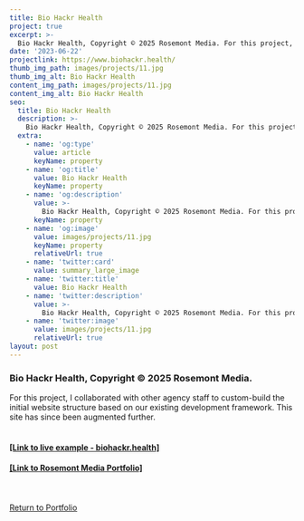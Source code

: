```yaml
---
title: Bio Hackr Health
project: true
excerpt: >-
  Bio Hackr Health, Copyright © 2025 Rosemont Media. For this project, I collaborated with other agency staff to custom-build the initial website structure based on our existing development framework. This site has since been augmented further.
date: '2023-06-22'
projectlink: https://www.biohackr.health/
thumb_img_path: images/projects/11.jpg
thumb_img_alt: Bio Hackr Health
content_img_path: images/projects/11.jpg
content_img_alt: Bio Hackr Health
seo:
  title: Bio Hackr Health
  description: >-
    Bio Hackr Health, Copyright © 2025 Rosemont Media. For this project, I collaborated with other agency staff to custom-build the initial website structure based on our existing development framework. This site has since been augmented further.
  extra:
    - name: 'og:type'
      value: article
      keyName: property
    - name: 'og:title'
      value: Bio Hackr Health
      keyName: property
    - name: 'og:description'
      value: >-
        Bio Hackr Health, Copyright © 2025 Rosemont Media. For this project, I collaborated with other agency staff to custom-build the initial website structure based on our existing development framework. This site has since been augmented further.
      keyName: property
    - name: 'og:image'
      value: images/projects/11.jpg
      keyName: property
      relativeUrl: true
    - name: 'twitter:card'
      value: summary_large_image
    - name: 'twitter:title'
      value: Bio Hackr Health
    - name: 'twitter:description'
      value: >-
        Bio Hackr Health, Copyright © 2025 Rosemont Media. For this project, I collaborated with other agency staff to custom-build the initial website structure based on our existing development framework. This site has since been augmented further.
    - name: 'twitter:image'
      value: images/projects/11.jpg
      relativeUrl: true
layout: post
---
```


### Bio Hackr Health, Copyright © 2025 Rosemont Media.
For this project, I collaborated with other agency staff to custom-build the initial website structure based on our existing development framework. This site has since been augmented further.
<br />
<br />
<h4><a href="https://www.biohackr.health/" target="_blank">[Link to live example - biohackr.health]</a></h4>
<h4><a href="https://www.rosemontmedia.com/website/clients/biohackr-health/" target="_blank">[Link to Rosemont Media Portfolio]</a></h4>
<!-- <div id="hideweb1">
  <div class="thumbnail-container" title="Bio Hackr Health"><a href="https://www.rosemontmedia.com/website/clients/biohackr-health/" target="_blank">
    <div class="thumbnail">
      <iframe sandbox src="https://www.rosemontmedia.com/website/clients/biohackr-health/" onload="this.style.opacity = 1"></iframe>
    </div>
    </a> </div>
</div>
<div id="hideweb2">
  <div class="thumbnail-container" title="Bio Hackr Health"><a href="https://www.rosemontmedia.com/website/clients/biohackr-health/" target="_blank">
    <div class="thumbnail">
      <iframe sandbox src="https://www.rosemontmedia.com/website/clients/biohackr-health/" onload="this.style.opacity = 1"></iframe>
    </div>
    </a> </div>
</div>
<div id="hideweb3">
  <div class="thumbnail-container" title="Bio Hackr Health"><a href="https://www.rosemontmedia.com/website/clients/biohackr-health/" target="_blank">
    <div class="thumbnail">
      <iframe sandbox src="https://www.rosemontmedia.com/website/clients/biohackr-health/" onload="this.style.opacity = 1"></iframe>
    </div>
    </a> </div>
</div> -->

<!-- Lorem ipsum dolor sit amet, consectetur adipiscing elit, sed do eiusmod tempor incididunt ut labore et dolore magna aliqua. Arcu ac tortor dignissim convallis. Enim lobortis scelerisque fermentum dui faucibus. Arcu bibendum at varius vel. In arcu cursus euismod quis viverra nibh cras pulvinar mattis.

<p class="codepen" data-height="300" data-default-tab="html,result" data-slug-hash="ZEXyOEj" data-user="strandian" style="height: 300px; box-sizing: border-box; display: flex; align-items: center; justify-content: center; border: 2px solid; margin: 1em 0; padding: 1em;">
  <span>See the Pen <a href="https://codepen.io/strandian/pen/ZEXyOEj">
  Calculator with JavaScript</a> by Ian Strand (<a href="https://codepen.io/strandian">@strandian</a>)
  on <a href="https://codepen.io">CodePen</a>.</span>
</p> -->

<br />
<br />
<a class="button" href="/portfolio/">
  Return to Portfolio
</a>

<script async src="https://cpwebassets.codepen.io/assets/embed/ei.js"></script>